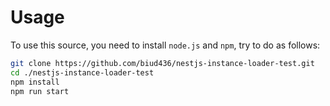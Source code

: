 # Usage

To use this source, you need to install `node.js` and `npm`, try to do as follows:

```sh
git clone https://github.com/biud436/nestjs-instance-loader-test.git
cd ./nestjs-instance-loader-test
npm install
npm run start
```
